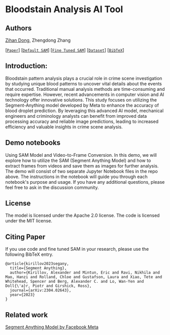 # Bloodstain Analysis AI Tool

## Authors

[Zihan Dong](https://github.com/Zdong104/), Zhengdong Zhang


[[`Paper`](https://kdd.org/kdd2023/workshops/)] 
[[`Default SAM`](https://dl.fbaipublicfiles.com/segment_anything/sam_vit_h_4b8939.pth)]
[[`Fine Tuned SAM`](https://drive.google.com/file/d/1mvh81GEjU7Z2ExLVQyUotMUV0l84UpO0/view?usp=drive_link)] 
[[`Dataset`](https://alvideo.ameslab.gov/archive/bpa-videos/l)] 
[[`BibTeX`](#Citing-Paper)]

## Introduction: 
Bloodstain pattern analysis plays a crucial role in crime scene investigation by studying unique blood patterns to uncover vital details about the events that occurred. Traditional manual analysis methods are time-consuming and require expertise. However, recent advancements in computer vision and AI technology offer innovative solutions. This study focuses on utilizing the Segment-Anything model developed by Meta to enhance the accuracy of blood droplet prediction. By leveraging this advanced AI model, mechanical engineers and criminology analysts can benefit from improved data processing accuracy and reliable image predictions, leading to increased efficiency and valuable insights in crime scene analysis.

## Demo notebooks
Using SAM Model and Video-to-Frame Conversion. In this demo, we will explore how to utilize the SAM (Segment Anything Model) and how to extract frames from videos and save them as images for further analysis. The demo will consist of two separate Jupyter Notebook files in the repo above. The instructions in the notebook will guide you through each notebook's purpose and usage. If you have any additional questions, please feel free to ask in the discussion community.


## License 
The model is licensed under the Apache 2.0 license.
The code is licensed under the MIT license. 



## Citing Paper

If you use code and fine tuned SAM in your research, please use the following BibTeX entry.

```
@article{kirillov2023segany,
  title={Segment Anything},
  author={Kirillov, Alexander and Mintun, Eric and Ravi, Nikhila and Mao, Hanzi and Rolland, Chloe and Gustafson, Laura and Xiao, Tete and Whitehead, Spencer and Berg, Alexander C. and Lo, Wan-Yen and Doll{\'a}r, Piotr and Girshick, Ross},
  journal={arXiv:2304.02643},
  year={2023}
}
```


## Related work
[Segment Anything Model by Facebook Meta](https://github.com/facebookresearch/segment-anything/)
